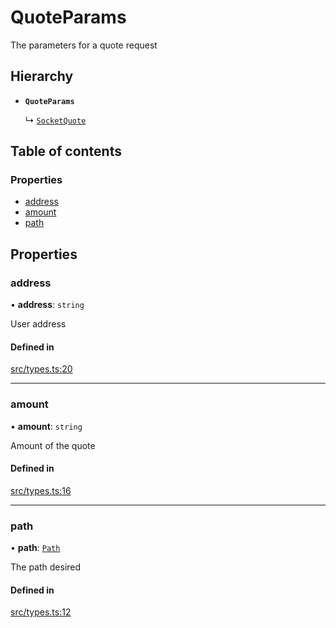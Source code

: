 # QuoteParams

The parameters for a quote request

## Hierarchy

- **`QuoteParams`**

  ↳ [`SocketQuote`](SocketQuote.md)

## Table of contents

### Properties

- [address](QuoteParams.md#address)
- [amount](QuoteParams.md#amount)
- [path](QuoteParams.md#path)

## Properties

### address

• **address**: `string`

User address

#### Defined in

[src/types.ts:20](https://github.com/rugamoto/socket-v2-sdk/blob/72e8f92/src/types.ts#L20)

---

### amount

• **amount**: `string`

Amount of the quote

#### Defined in

[src/types.ts:16](https://github.com/rugamoto/socket-v2-sdk/blob/72e8f92/src/types.ts#L16)

---

### path

• **path**: [`Path`](../classes/Path.md)

The path desired

#### Defined in

[src/types.ts:12](https://github.com/rugamoto/socket-v2-sdk/blob/72e8f92/src/types.ts#L12)
